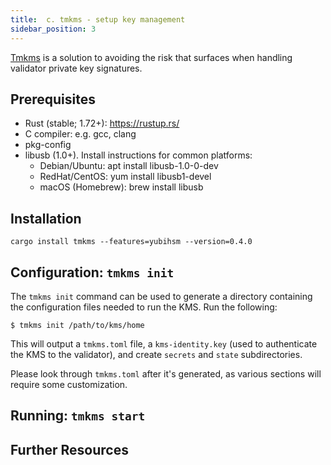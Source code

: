 ```yaml
---
title:  c. tmkms - setup key management
sidebar_position: 3
---
```


[Tmkms](https://github.com/iqlusioninc/tmkms) is a solution to avoiding the risk that surfaces when handling validator private key signatures. 


## Prerequisites
- Rust (stable; 1.72+): https://rustup.rs/
- C compiler: e.g. gcc, clang
- pkg-config
- libusb (1.0+). Install instructions for common platforms:
    - Debian/Ubuntu: apt install libusb-1.0-0-dev
    - RedHat/CentOS: yum install libusb1-devel
    - macOS (Homebrew): brew install libusb

## Installation 
```
cargo install tmkms --features=yubihsm --version=0.4.0
```

## Configuration: `tmkms init`
The `tmkms init` command can be used to generate a directory containing the configuration files needed to run the KMS. Run the following:

```
$ tmkms init /path/to/kms/home
```

This will output a `tmkms.toml` file, a `kms-identity.key` (used to authenticate
the KMS to the validator), and create `secrets` and `state` subdirectories.

Please look through `tmkms.toml` after it's generated, as various sections
will require some customization.

## Running: `tmkms start`

## Further Resources
